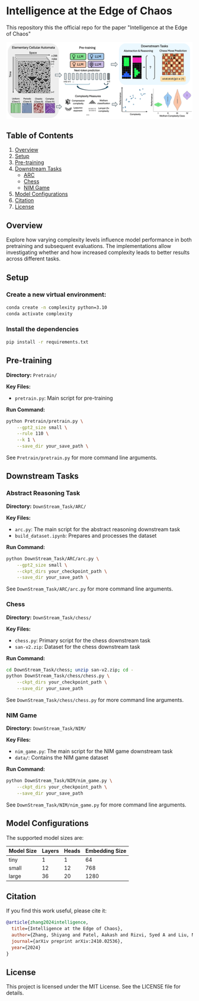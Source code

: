 # Intelligence at the Edge of Chaos

This repository this the official repo for the paper "Intelligence at the Edge of Chaos"

![Complexity Analysis](complexity_fig1_v5.png)


## Table of Contents
1. [Overview](#overview)
2. [Setup](#setup)
3. [Pre-training](#pre-training-on-cellular-automata)
4. [Downstream Tasks](#downstream-tasks)
   - [ARC](#arc)
   - [Chess](#chess)
   - [NIM Game](#nim-game)
4. [Model Configurations](#model-configurations)
5. [Citation](#citation)
6. [License](#license)

## Overview

Explore how varying complexity levels influence model performance in both pretraining and subsequent evaluations. The implementations allow investigating whether and how increased complexity leads to better results across different tasks.

## Setup

### Create a new virtual environment:

```bash
conda create -n complexity python=3.10
conda activate complexity
```
### Install the dependencies

```bash
pip install -r requirements.txt
```

## Pre-training

**Directory:** `Pretrain/`

**Key Files:**
- `pretrain.py`: Main script for pre-training

**Run Command:**
```bash
python Pretrain/pretrain.py \
    --gpt2_size small \
    --rule 110 \
    --k 1 \
    --save_dir your_save_path \
```
See `Pretrain/pretrain.py` for more command line arguments.

## Downstream Tasks

### Abstract Reasoning Task

**Directory:** `DownStream_Task/ARC/`

**Key Files:**
- `arc.py`: The main script for the abstract reasoning downstream task
- `build_dataset.ipynb`: Prepares and processes the dataset

**Run Command:**
```bash
python DownStream_Task/ARC/arc.py \
    --gpt2_size small \
    --ckpt_dirs your_checkpoint_path \
    --save_dir your_save_path \
```
See `DownStream_Task/ARC/arc.py` for more command line arguments.

### Chess

**Directory:** `DownStream_Task/chess/`

**Key Files:**
- `chess.py`: Primary script for the chess downstream task
- `san-v2.zip`: Dataset for the chess downstream task

**Run Command:**
```bash
cd DownStream_Task/chess; unzip san-v2.zip; cd -
python DownStream_Task/chess/chess.py \
    --ckpt_dirs your_checkpoint_path \
    --save_dir your_save_path
```
See `DownStream_Task/chess/chess.py` for more command line arguments.


### NIM Game

**Directory:** `DownStream_Task/NIM/`

**Key Files:**
- `nim_game.py`: The main script for the NIM game downstream task
- `data/`: Contains the NIM game dataset

**Run Command:**
```bash
python DownStream_Task/NIM/nim_game.py \
    --ckpt_dirs your_checkpoint_path \
    --save_dir your_save_path 
```
See `DownStream_Task/NIM/nim_game.py` for more command line arguments.

## Model Configurations

The supported model sizes are:

| Model Size | Layers | Heads | Embedding Size |
|------------|--------|-------|----------------|
| tiny       | 1      | 1     | 64             |
| small      | 12     | 12    | 768            |
| large      | 36     | 20    | 1280           |

## Citation

If you find this work useful, please cite it:
```bibtex
@article{zhang2024intelligence,
  title={Intelligence at the Edge of Chaos},
  author={Zhang, Shiyang and Patel, Aakash and Rizvi, Syed A and Liu, Nianchen and He, Sizhuang and Karbasi, Amin and Zappala, Emanuele and van Dijk, David},
  journal={arXiv preprint arXiv:2410.02536},
  year={2024}
}

```
## License

This project is licensed under the MIT License. See the LICENSE file for details.
```
